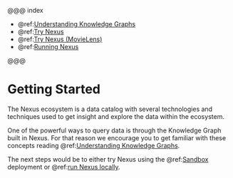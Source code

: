 @@@ index

- @ref:[Understanding Knowledge Graphs](understanding-knowledge-graphs.md)
- @ref:[Try Nexus](try-nexus.md)
- @ref:[Try Nexus (MovieLens)](try-nexus-movielens.md)
- @ref:[Running Nexus](running-nexus/index.md)

@@@

# Getting Started

The Nexus ecosystem is a data catalog with several technologies and techniques used to get insight and explore the data within the ecosystem. 

One of the powerful ways to query data is through the Knowledge Graph built in Nexus. For that reason we encourage you to get familiar with these concepts reading @ref:[Understanding Knowledge Graphs](understanding-knowledge-graphs.md).

The next steps would be to either try Nexus using the @ref:[Sandbox](try-nexus.md) deployment or @ref:[run Nexus locally](running-nexus/index.md).